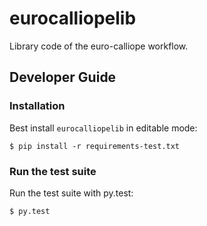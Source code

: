 # eurocalliopelib

Library code of the euro-calliope workflow.

## Developer Guide

### Installation

Best install `eurocalliopelib` in editable mode:

    $ pip install -r requirements-test.txt

### Run the test suite

Run the test suite with py.test:

    $ py.test
